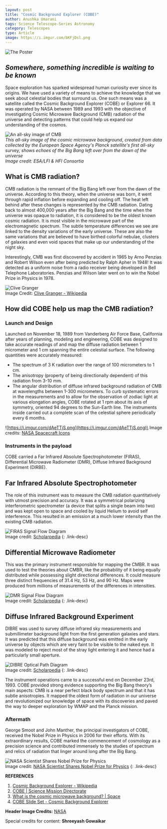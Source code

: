 ```yaml
---
layout: post
title: "Cosmic Background Explorer (COBE)"
author: Anushka Umarani
tags: Science Telescope-Series Astronomy
category: Telescopes
type: Article
image: https://i.imgur.com/bKFjDsl.png
---
```

![The Poster](https://i.imgur.com/ANAiIXkh.png)

*Somewhere, something incredible is waiting to be known*
---
Space exploration has sparked widespread human curiosity ever since its origins. We have used a variety of means to achieve the knowledge that we seek about celestial bodies that surround us. One such means was a satellite called the Cosmic Background Explorer (COBE) or Explorer 66. It was operated by NASA between 1989 and 1993 with the objective of investigating Cosmic Microwave Background (CMB) radiation of the universe and detecting patterns that could help us expand our understanding of the cosmos.

![An all-sky image of CMB](https://i.imgur.com/vicVRS0h.png)\
*This all-sky image of the cosmic microwave background, created from data collected by the European Space Agency's Planck satellite's first all-sky survey, shows echoes of the Big Bang left over from the dawn of the universe*\
*Image credit: ESA/LFI & HFI Consortia*

## What is CMB radiation?
CMB radiation is the remnant of the Big Bang left over from the dawn of the universe. According to this theory, when the universe was born, it went through rapid inflation before expanding and cooling off. The heat left behind after these changes is represented by the CMB radiation. Dating back to almost 400,000 years after the Big Bang and the time when the universe was opaque to radiation, it is considered to be the oldest known cosmic radiation. It is most visible in the microwave part of the electromagnetic spectrum. The subtle temperature differences we see are linked to the density variations of the early universe. These are also the same variations that are believed to have birthed colorful nebulae, clusters of galaxies and even void spaces that make up our understanding of the night sky.

Interestingly, CMB was first discovered by accident in 1965 by Arno Penzias and Robert Wilson even after being predicted by Ralph Apher in 1948! It was detected as a uniform noise from a radio receiver being developed in Bell Telephone Laboratories. Penzias and Wilson later went on to win the Nobel Prize in Physics in 1978.

![Clive Granger](https://i.imgur.com/UpfS8dfh.png)\
Image Credit: [Clive Granger - Wikipedia](https://en.wikipedia.org/wiki/Clive_Granger)

## How did COBE help us map the CMB radiation?

### Launch and Design

Launched on November 18, 1989 from Vanderberg Air Force Base, California after years of planning, modeling and engineering, COBE was designed to take accurate readings of and map the diffuse radiation between 1 micrometer and 1 cm spanning the entire celestial surface. The following quantities were accurately measured:
- The spectrum of 3 K radiation over the range of 100 micrometers to 1 cm.
- The anisotropy (property of being directionally dependent) of this radiation from 3-10 mm.
- The angular distribution of diffuse infrared background radiation of CMB at wavelengths between 1-300 micrometers.
To curb systematic errors in the measurements and to allow for the observation of zodiac light at various elongation angles, COBE rotated at 1 rpm about its axis of symmetry, oriented 94 degrees to the Sun-Earth line. The instruments inside carried out a complete scan of the celestial sphere periodically every 6 months.

![https://i.imgur.com/dAeTTjS.png](https://i.imgur.com/dAeTTjS.png)\
Image credits: [NASA Spacecraft Icons](https://science.nasa.gov/toolkits/spacecraft-icons)

### Instruments in the payload

COBE carried a Far Infrared Absolute Spectrophotometer (FIRAS), Differential Microwave Radiometer (DMR), Diffuse Infrared Background Experiment (DIRBE).

## Far Infrared Absolute Spectrophotometer

The role of this instrument was to measure the CMB radiation quantitatively with utmost precision and accuracy. It was a symmetrical polarizing interferometric spectrometer (a device that splits a single beam into two) and was kept open to space and cooled by liquid Helium to avoid self interference. This resulted in an emission at a much lower intensity than the existing CMB radiation.

![FIRAS Signal Flow Diagram](https://i.imgur.com/7JGfRrS.png)\
Image credit: [Scholarpedia](http://www.scholarpedia.org/w/images/thumb/5/54/FIRAS.gif/400px-FIRAS.gif)
{: .link-desc}

## Differential Microwave Radiometer

This was the primary instrument responsible for mapping the CMBR. It was used to test the theories about CMBR, like the probability of it being equally distributed while possessing slight directional differences. It could measure three distinct frequencies of 31.4 Hz, 53 Hz, and 90 Hz. Maps were produced from millions of measurements of the differences in intensities.

![DMR Signal Flow Diagram](https://i.imgur.com/Lrhr0Ky.png)\
Image credit: [Scholarpedia](http://www.scholarpedia.org/w/images/thumb/8/87/DMR.jpg/400px-DMR.jpg)
{: .link-desc}

## Diffuse Infrared Background Experiment

DIBRE was used to survey diffuse infrared sky measurements and submillimeter background light from the first generation galaxies and stars. It was predicted that this diffuse background was emitted in the early universe by objects which are very faint to be visible to the naked eye. It was modeled to reject most of the stray light entering it and hence had a particularly small aperture.

![DIBRE Optical Path Diagram](https://i.imgur.com/DHOgTAqh.png)\
Image credit: [Scholarpedia](http://www.scholarpedia.org/w/images/thumb/d/d4/DIRBE.jpg/400px-DIRBE.jpg)
{: .link-desc}

The instrument operations came to a successful end on December 23rd, 1993. COBE provided strong evidence supporting the Big Bang theory’s main aspects: CMB is a near perfect black body spectrum and that it has subtle anisotropies. It mapped the oldest form of radiation in our universe and revolutionized our knowledge of space with its discoveries and paved the way to deeper exploration by WMAP and the Planck mission.

### Aftermath

George Smoot and John Manther, the principal investigators of COBE, received the Nobel Prize in Physics in 2006 for their efforts. With its extraordinary results, COBE marked the commencement of cosmology as a precision science and contributed immensely to the studies of spectrum and relics of radiation that linger around long after the Big Bang.

![NASA Scientist Shares Nobel Prize for Physics](https://i.imgur.com/rqxUZ80h.png)\
Image credit: [NASA Scientist Shares Nobel Prize for Physics](https://www.nasa.gov/vision/universe/starsgalaxies/nobel_prize_mather.html)
{: .link-desc}

**REFERENCES**
1. [Cosmic Background Explorer - Wikipedia](https://en.wikipedia.org/wiki/Cosmic_Background_Explorer)
2. [COBE | Science Mission Directorate](https://science.nasa.gov/missions/cobe)
3. [What is the cosmic microwave background? | Space](https://www.space.com/33892-cosmic-microwave-background.html)
4. [COBE Slide Set - Cosmic Background Explorer](https://lambda.gsfc.nasa.gov/product/cobe/slide_captions.html)

**Header Image Credits:** [NASA](https://science.nasa.gov/missions/cobe)

Special credits for content: **Shreeyash Gowaikar**
